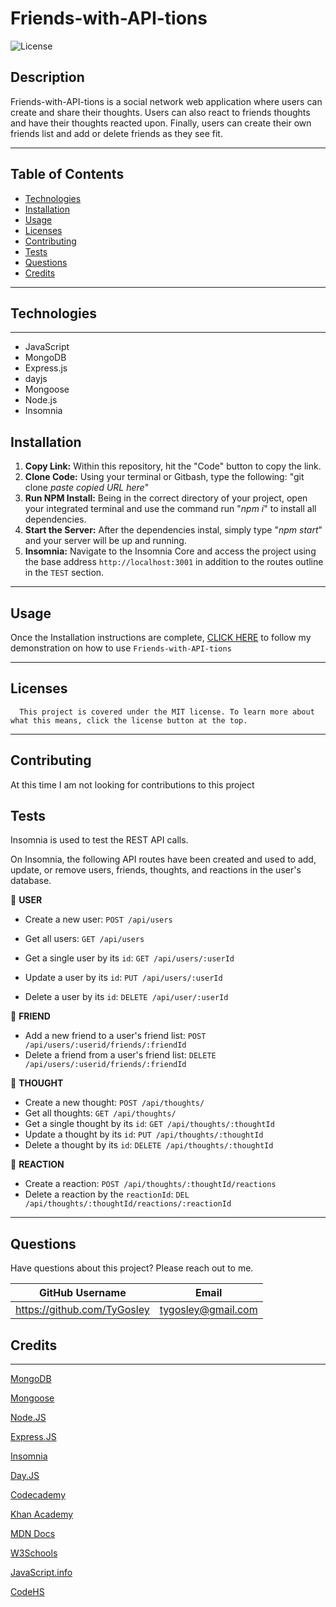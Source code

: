 # Friends-with-API-tions

![License](https://img.shields.io/badge/license-MIT-blue)

## Description

Friends-with-API-tions is a social network web application where users can create and share their thoughts. Users can also react to friends thoughts and have their thoughts reacted upon. Finally, users can create their own friends list and add or delete friends as they see fit.

---

## Table of Contents

- [Technologies](#technologies)
- [Installation](#installation)
- [Usage](#usage)
- [Licenses](#licenses)
- [Contributing](#contributing)
- [Tests](#tests)
- [Questions](#questions)
- [Credits](#credits)

---

## Technologies

---

- JavaScript
- MongoDB
- Express.js
- dayjs
- Mongoose
- Node.js
- Insomnia

## Installation

1. **Copy Link:** Within this repository, hit the "Code" button to copy the link.
1. **Clone Code:** Using your terminal or Gitbash, type the following:  "git clone *paste copied URL here*"
1. **Run NPM Install:** Being in the correct directory of your project, open your integrated terminal and use the command run "*npm i*" to install all dependencies.
1. **Start the Server:** After the dependencies instal, simply type "*npm start*" and your server will be up and running.
1. **Insomnia:** Navigate to the Insomnia Core and access the project using the base address `http://localhost:3001` in addition to the routes outline in the `TEST` section.

---

## Usage

Once the Installation instructions are complete, [CLICK HERE](TODO) to follow my demonstration on how to use `Friends-with-API-tions`

---

## Licenses

      This project is covered under the MIT license. To learn more about what this means, click the license button at the top.

---

## Contributing

At this time I am not looking for contributions to this project

## Tests

Insomnia is used to test the REST API calls.

On Insomnia, the following API routes have been created and used to add, update, or remove users, friends, thoughts, and reactions in the user's database.

📁 **USER**

- Create a new user: `POST /api/users`
- Get all users: `GET /api/users`
- Get a single user by its `id`: `GET /api/users/:userId`

- Update a user by its `id`: `PUT /api/users/:userId`

- Delete a user by its `id`: `DELETE /api/user/:userId`

📁 **FRIEND**

- Add a new friend to a user's friend list: `POST /api/users/:userid/friends/:friendId`
- Delete a friend from a user's friend list: `DELETE /api/users/:userid/friends/:friendId`

📁 **THOUGHT**

- Create a new thought: `POST /api/thoughts/`
- Get all thoughts: `GET /api/thoughts/`
- Get a single thought by its `id`: `GET /api/thoughts/:thoughtId`
- Update a thought by its `id`: `PUT /api/thoughts/:thoughtId`
- Delete a thought by its `id`: `DELETE /api/thoughts/:thoughtId`

📁 **REACTION**

- Create a reaction: `POST /api/thoughts/:thoughtId/reactions`
- Delete a reaction by the `reactionId`: `DEL /api/thoughts/:thoughtId/reactions/:reactionId`

---

## Questions

Have questions about this project? Please reach out to me.

| GitHub Username             | Email              |
| --------------------------- | ------------------ |
| https://github.com/TyGosley | tygosley@gmail.com |

## Credits

---

[MongoDB](https://www.mongodb.com/docs/manual/)

[Mongoose](https://mongoosejs.com/docs/index.html)

[Node.JS](https://nodejs.org/en/docs)

[Express.JS](https://expressjs.com/en/guide/routing.html#express-router)

[Insomnia](https://docs.insomnia.rest/insomnia/get-started)

[Day.JS](https://day.js.org/docs/en/display/format)

[Codecademy](https://www.codecademy.com/learn)

[Khan Academy](https://www.khanacademy.org/)

[MDN Docs](https://developer.mozilla.org/en-US/)

[W3Schools](https://www.w3schools.com/js/default.asp)

[JavaScript.info](https://javascript.info/)

[CodeHS](https://codehs.com/)